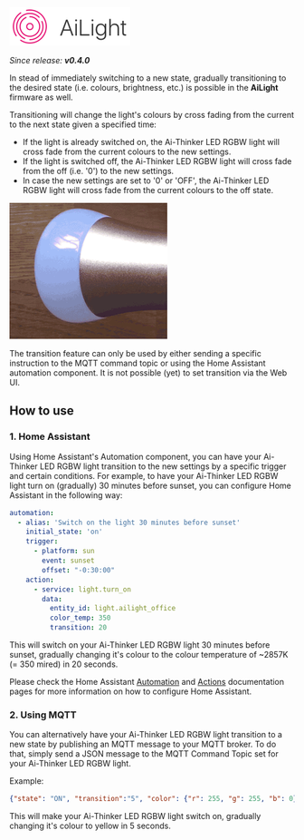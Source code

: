 ![AiLight](images/ailight_logo.png)

_Since release: **v0.4.0**_

In stead of immediately switching to a new state, gradually transitioning to the desired state (i.e. colours, brightness, etc.) is possible in the **AiLight** firmware as well.

Transitioning will change the light's colours by cross fading from the current to the next state given a specified time:

- If the light is already switched on, the Ai-Thinker LED RGBW light will cross fade from the current colours to the new settings.
- If the light is switched off, the Ai-Thinker LED RGBW light will cross fade from the off (i.e. '0') to the new settings.
- In case the new settings are set to '0' or 'OFF', the Ai-Thinker LED RGBW light will cross fade from the current colours to the off state.

![AiLight - Transition](images/ailight_trans.gif)

The transition feature can only be used by either sending a specific instruction to the MQTT command topic or using the Home Assistant automation component. It is not possible (yet) to set transition via the Web UI.

## How to use

### 1. Home Assistant
Using Home Assistant's Automation component, you can have your Ai-Thinker LED RGBW light transition to the new settings by a specific trigger and certain conditions. For example, to have your Ai-Thinker LED RGBW light turn on (gradually) 30 minutes before sunset, you can configure Home Assistant in the following way:

``` YAML
automation:
  - alias: 'Switch on the light 30 minutes before sunset'
    initial_state: 'on'
    trigger:
      - platform: sun
        event: sunset
        offset: "-0:30:00"
    action:
      - service: light.turn_on
        data:
          entity_id: light.ailight_office
          color_temp: 350
          transition: 20
```
This will switch on your Ai-Thinker LED RGBW light 30 minutes before sunset, gradually changing it's colour to the colour temperature of ~2857K (= 350 mired) in 20 seconds.

Please check the Home Assistant [Automation](https://home-assistant.io/getting-started/automation/) and [Actions](https://home-assistant.io/docs/automation/action/) documentation pages for more information on how to configure Home Assistant.

### 2. Using MQTT
You can alternatively have your Ai-Thinker LED RGBW light transition to a new state by publishing an MQTT message to your MQTT broker. To do that, simply send a JSON message to the MQTT Command Topic set for your Ai-Thinker LED RGBW light.

Example:
``` JSON
{"state": "ON", "transition":"5", "color": {"r": 255, "g": 255, "b": 0}}
```

This will make your Ai-Thinker LED RGBW light switch on, gradually changing it's colour to yellow in 5 seconds.
